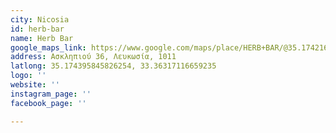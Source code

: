 ```yaml
---
city: Nicosia
id: herb-bar
name: Herb Bar
google_maps_link: https://www.google.com/maps/place/HERB+BAR/@35.1742161,33.361063,17z/data=!3m1!4b1!4m5!3m4!1s0x14de172b35d6c047:0x210952d595316e63!8m2!3d35.1742117!4d33.363257
address: Ασκληπιού 36, Λευκωσία, 1011
latlong: 35.174395845826254, 33.36317116659235
logo: ''
website: ''
instagram_page: ''
facebook_page: ''

---
```

